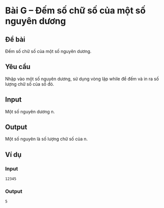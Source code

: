 # Bài G – Đếm số chữ số của một số nguyên dương

## Đề bài
Đếm số chữ số của một số nguyên dương.

## Yêu cầu
Nhập vào một số nguyên dương, sử dụng vòng lặp while để đếm và in ra số lượng chữ số của số đó.

## Input
Một số nguyên dương n.

## Output
Một số nguyên là số lượng chữ số của n.

## Ví dụ
### Input
```
12345
```

### Output
```
5
```
